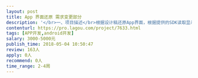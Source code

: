```yaml
---                
layout: post       
title: App 界面还原 需求变更部分           
description: '</br>一、项目描述</br>根据设计稿还原App界面，根据提供的SDK读取显示数据和支持回调等开发。</br>项目第二部分</br>二、产品功能点</br>1.读取SDK显示的数据，并按照设计稿展示（功能页面2个，设置页面10个）；</br>2.更新数据到SDK；</br>3.支持回调；</br></br>三、可参考产品</br>暂无，提供完整设计稿、素材、SDK。</br></br>四、人员要求</br>1. 专业Android App开发人员；</br>2. 熟悉Java语言开发；</br>3. 对界面还原有深刻的理解和经验。</br>'     
contenturl: https://pro.lagou.com/project/7633.html      
tags: [APP开发,android开发]            
salary: 3000-5000元          
publish_time: 2018-05-04 10:50:47         
review: 163人                   
apply: 0人                   
recommend: 0人                   
time_range: 2-4周              
---                 
```

